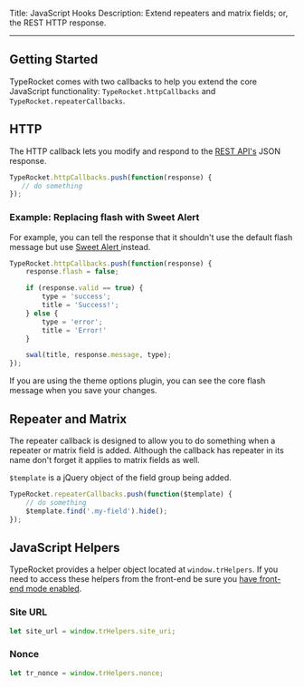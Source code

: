 Title: JavaScript Hooks
Description: Extend repeaters and matrix fields; or, the REST HTTP response.

---

## Getting Started

TypeRocket comes with two callbacks to help you extend the core JavaScript functionality: `TypeRocket.httpCallbacks` and `TypeRocket.repeaterCallbacks`.

## HTTP

The HTTP callback lets you modify and respond to the [REST API's](https://typerocket.com/docs/v6/rest-api/) JSON response.

```javascript
TypeRocket.httpCallbacks.push(function(response) {
   // do something
});
```

### Example: Replacing flash with Sweet Alert

For example, you can tell the response that it shouldn't use the default flash message but use [Sweet Alert ](https://sweetalert.js.org/) instead.

```javascript
TypeRocket.httpCallbacks.push(function(response) {
    response.flash = false;

    if (response.valid == true) {
        type = 'success';
        title = 'Success!';
    } else {
        type = 'error';
        title = 'Error!'
    }

    swal(title, response.message, type);
});
```

If you are using the theme options plugin, you can see the core flash message when you save your changes. 

## Repeater and Matrix

The repeater callback is designed to allow you to do something when a repeater or matrix field is added. Although the callback has repeater in its name don't forget it applies to matrix fields as well. 

`$template` is a jQuery object of the field group being added.

```javascript
TypeRocket.repeaterCallbacks.push(function($template) {
    // do something
    $template.find('.my-field').hide();
});
```

## JavaScript Helpers

TypeRocket provides a helper object located at `window.trHelpers`. If you need to access these helpers from the front-end be sure you [have front-end mode enabled](/docs/v6/front-end-mode/).

### Site URL

```js
let site_url = window.trHelpers.site_uri;
```

### Nonce

```js
let tr_nonce = window.trHelpers.nonce;
```